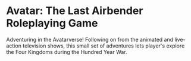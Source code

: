 # Avatar: The Last Airbender Roleplaying Game

Adventuring in the Avatarverse! Following on from the animated and live-action television shows, this small set of adventures lets player's explore the Four Kingdoms during the Hundred Year War.
